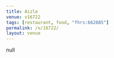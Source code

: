 ```yaml
---
title: Aizle
venue: v16722
tags: [restaurant, food, "fhrs:662885"]
permalink: /v/16722/
layout: venue
---
```

null